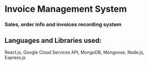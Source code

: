 # Invoice Management System
### Sales, order info and invoices recording system

## Languages and Libraries used:
  React.js, Google Cloud Services API, MongoDB, Mongoose, Node.js, Express.js
  
 
